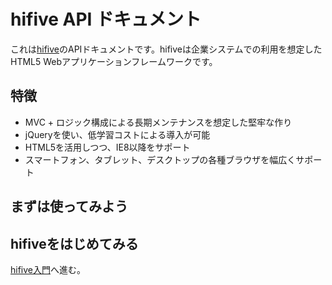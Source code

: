 # hifive API ドキュメント

これは[hifive](https://www.htmlhifive.com/)のAPIドキュメントです。hifiveは企業システムでの利用を想定したHTML5 Webアプリケーションフレームワークです。

## 特徴

- MVC + ロジック構成による長期メンテナンスを想定した堅牢な作り
- jQueryを使い、低学習コストによる導入が可能
- HTML5を活用しつつ、IE8以降をサポート
- スマートフォン、タブレット、デスクトップの各種ブラウザを幅広くサポート

## まずは使ってみよう

<script async src="//jsfiddle.net/qfun9osL/2/embed/js,html,result/"></script>

## hifiveをはじめてみる

[hifive入門](/getting-started)へ進む。
